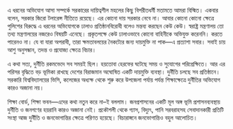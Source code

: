 এ ধরনের অভিযোগ আসা সম্পর্কে সরকারের দায়িত্বশীল মহলের কিছু বিপরীতধর্মী মতামতে আমরা বিস্মিত। একবার বলেন, সরকার জিরো টলারেন্স নীতিতে রয়েছে। এর কোনো দায় সরকার নেবে না। আবার কোনো কোনো ক্ষেত্রে পুলিশের বিরুদ্ধে এ ধরনের অভিযোগকে ঢালাও প্রতিষ্ঠানবিরোধী বলেও মন্তব্য করছেন কেউ কেউ। স্বরাষ্ট্র মন্ত্রণালয় তো তথ্য মন্ত্রণালয়ের নজরেও বিষয়টি এনেছে। প্রকৃতপক্ষে কেউ ঢালাওভাবে কোনো বাহিনীকে অভিযুক্ত করেননি। করতে পারেনও না। যে বা যারা অপরাধী, তারা ক্ষমতাবলয়ের নৈকট্যের জন্য দায়মুক্তি না পাক—এ প্রত্যাশা সবার। সবাই চায় আশু অনুসন্ধান, তদন্ত ও প্রযোজ্য ক্ষেত্রে বিচার। 

এ কথা সত্য, দুর্নীতি রকমভেদে সব সময়ই ছিল। হয়তোবা হেরফের ঘটেছে সময় ও সুযোগের পরিপ্রেক্ষিতে। আর এর পরিসর বৃদ্ধিতে বড় ভূমিকা রাখছে দেশের বিরাজমান অঘোষিত একটি দায়মুক্তি ব্যবস্থা। দুর্নীতি চলছে সব প্রতিষ্ঠানে। সরকারি বিশ্ববিদ্যালয়ের ভিসি, কলেজের অধ্যক্ষ থেকে শুরু করে উপজেলা পর্যায় পর্যন্ত শিক্ষাক্ষেত্রে দুর্নীতির অভিযোগ কারও অজানা নয়।

শিক্ষা বোর্ড, শিক্ষা ভবন—এদের কথা নতুন করে না–ই বললাম। জনপ্রশাসনের একটি মূল অঙ্গ ভূমি প্রশাসনব্যবস্থায় দুর্নীতি ও জনগণের হয়রানি কারও অজানা নেই। প্রকৌশলী থেকে গ্যাস, বিদ্যুৎ, পানি সরবরাহসহ সেবাদানকারী প্রতিটি সংস্থা আজ দুর্নীতি ও জনভোগান্তির ক্ষেত্রে পরিণত হয়েছে। বিচারাঙ্গনে জনভোগান্তিও বহুল আলোচিত।
